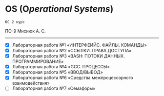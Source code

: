# OS (**O***perational* **S***ystems*)
` ОС 2 курс `

ПО-9 Мисиюк А. С.

---

- [x] Лабораторная работа №1 «ИНТЕРФЕИЙС. ФАЙЛЫ. КОМАНДЫ»
- [x] Лабораторная работа №2 «ССЫЛКИ. ПРАВА ДОСТУПА»
- [x] Лабораторная работа №3 «BASH: ПОТОКИ ДАННЫХ. ПРОГРАММИРОВАНИЕ»
- [x] Лабораторная работа №4 «GCC. ПРОЦЕССЫ»
- [x] Лабораторная работа №5 «ВВОД/ВЫВОД»
- [x] Лабораторная работа №6 «Средства межпроцессорного взаимодействия»
- [ ] Лабораторная работа №7 «Семафоры»
